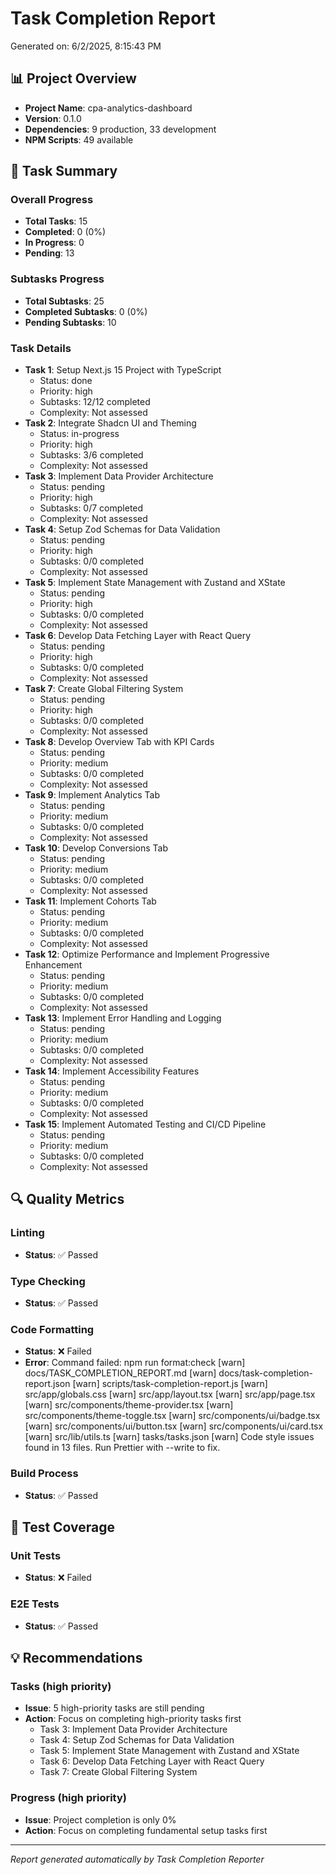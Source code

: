 # Task Completion Report

Generated on: 6/2/2025, 8:15:43 PM

## 📊 Project Overview

- **Project Name**: cpa-analytics-dashboard
- **Version**: 0.1.0
- **Dependencies**: 9 production, 33 development
- **NPM Scripts**: 49 available

## 🎯 Task Summary

### Overall Progress
- **Total Tasks**: 15
- **Completed**: 0 (0%)
- **In Progress**: 0
- **Pending**: 13

### Subtasks Progress
- **Total Subtasks**: 25
- **Completed Subtasks**: 0 (0%)
- **Pending Subtasks**: 10

### Task Details
- **Task 1**: Setup Next.js 15 Project with TypeScript
  - Status: done
  - Priority: high
  - Subtasks: 12/12 completed
  - Complexity: Not assessed
- **Task 2**: Integrate Shadcn UI and Theming
  - Status: in-progress
  - Priority: high
  - Subtasks: 3/6 completed
  - Complexity: Not assessed
- **Task 3**: Implement Data Provider Architecture
  - Status: pending
  - Priority: high
  - Subtasks: 0/7 completed
  - Complexity: Not assessed
- **Task 4**: Setup Zod Schemas for Data Validation
  - Status: pending
  - Priority: high
  - Subtasks: 0/0 completed
  - Complexity: Not assessed
- **Task 5**: Implement State Management with Zustand and XState
  - Status: pending
  - Priority: high
  - Subtasks: 0/0 completed
  - Complexity: Not assessed
- **Task 6**: Develop Data Fetching Layer with React Query
  - Status: pending
  - Priority: high
  - Subtasks: 0/0 completed
  - Complexity: Not assessed
- **Task 7**: Create Global Filtering System
  - Status: pending
  - Priority: high
  - Subtasks: 0/0 completed
  - Complexity: Not assessed
- **Task 8**: Develop Overview Tab with KPI Cards
  - Status: pending
  - Priority: medium
  - Subtasks: 0/0 completed
  - Complexity: Not assessed
- **Task 9**: Implement Analytics Tab
  - Status: pending
  - Priority: medium
  - Subtasks: 0/0 completed
  - Complexity: Not assessed
- **Task 10**: Develop Conversions Tab
  - Status: pending
  - Priority: medium
  - Subtasks: 0/0 completed
  - Complexity: Not assessed
- **Task 11**: Implement Cohorts Tab
  - Status: pending
  - Priority: medium
  - Subtasks: 0/0 completed
  - Complexity: Not assessed
- **Task 12**: Optimize Performance and Implement Progressive Enhancement
  - Status: pending
  - Priority: medium
  - Subtasks: 0/0 completed
  - Complexity: Not assessed
- **Task 13**: Implement Error Handling and Logging
  - Status: pending
  - Priority: medium
  - Subtasks: 0/0 completed
  - Complexity: Not assessed
- **Task 14**: Implement Accessibility Features
  - Status: pending
  - Priority: medium
  - Subtasks: 0/0 completed
  - Complexity: Not assessed
- **Task 15**: Implement Automated Testing and CI/CD Pipeline
  - Status: pending
  - Priority: medium
  - Subtasks: 0/0 completed
  - Complexity: Not assessed

## 🔍 Quality Metrics

### Linting
- **Status**: ✅ Passed


### Type Checking
- **Status**: ✅ Passed


### Code Formatting
- **Status**: ❌ Failed
- **Error**: Command failed: npm run format:check
[warn] docs/TASK_COMPLETION_REPORT.md
[warn] docs/task-completion-report.json
[warn] scripts/task-completion-report.js
[warn] src/app/globals.css
[warn] src/app/layout.tsx
[warn] src/app/page.tsx
[warn] src/components/theme-provider.tsx
[warn] src/components/theme-toggle.tsx
[warn] src/components/ui/badge.tsx
[warn] src/components/ui/button.tsx
[warn] src/components/ui/card.tsx
[warn] src/lib/utils.ts
[warn] tasks/tasks.json
[warn] Code style issues found in 13 files. Run Prettier with --write to fix.


### Build Process
- **Status**: ✅ Passed


## 🧪 Test Coverage

### Unit Tests
- **Status**: ❌ Failed


### E2E Tests
- **Status**: ✅ Passed

## 💡 Recommendations

### Tasks (high priority)
- **Issue**: 5 high-priority tasks are still pending
- **Action**: Focus on completing high-priority tasks first
  - Task 3: Implement Data Provider Architecture
  - Task 4: Setup Zod Schemas for Data Validation
  - Task 5: Implement State Management with Zustand and XState
  - Task 6: Develop Data Fetching Layer with React Query
  - Task 7: Create Global Filtering System

### Progress (high priority)
- **Issue**: Project completion is only 0%
- **Action**: Focus on completing fundamental setup tasks first


---

*Report generated automatically by Task Completion Reporter*
